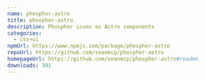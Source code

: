 ```yaml
---
name: phosphor-astro
title: phosphor-astro
description: Phosphor icons as Astro components
categories:
  - css+ui
npmUrl: https://www.npmjs.com/package/phosphor-astro
repoUrl: https://github.com/seanmcp/phosphor-astro
homepageUrl: https://github.com/seanmcp/phosphor-astro#readme
downloads: 391
---
```

